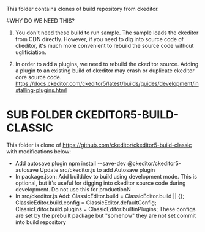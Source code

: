 This folder contains clones of build repository from ckeditor.

#WHY DO WE NEED THIS?
1. You don't need these build to run sample. The sample loads the ckeditor from CDN directly.
However, if you need to dig into source code of ckeditor, it's much more convenient to rebuild the source code without uglificiation.

2. In order to add a plugins, we need to rebuild the ckeditor source. Adding a plugin to an existing build of ckeditor may crash or duplicate ckeditor core source code.
https://docs.ckeditor.com/ckeditor5/latest/builds/guides/development/installing-plugins.html

# SUB FOLDER CKEDITOR5-BUILD-CLASSIC
This folder is clone of https://github.com/ckeditor/ckeditor5-build-classic with modifications below:
- Add autosave plugin
  npm install --save-dev @ckeditor/ckeditor5-autosave
  Update src/ckeditor.js to add Autosave plugin
- In package.json: 
  Add builddev to build using development mode. This is optional, but it's useful for
  digging into ckeditor source code during development. Do not use this for productionN
- In src/ckeditor.js
  Add:
  ClassicEditor.build = ClassicEditor.build || {};
  ClassicEditor.build.config = ClassicEditor.defaultConfig;
  ClassicEditor.build.plugins = ClassicEditor.builtinPlugins;
  These configs are set by the prebuilt package but "somehow" they are not set commit into build repository
  

 